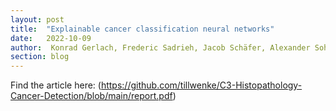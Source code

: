 ```yaml
---
layout: post
title:  "Explainable cancer classification neural networks"
date:   2022-10-09
author:  Konrad Gerlach, Frederic Sadrieh, Jacob Schäfer, Alexander Sohn and Till Wenke
section: blog
---
```

Find the article here: (https://github.com/tillwenke/C3-Histopathology-Cancer-Detection/blob/main/report.pdf)